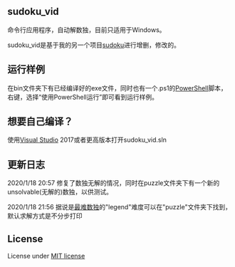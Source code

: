 ## sudoku_vid
命令行应用程序，自动解数独，目前只适用于Windows。

sudoku_vid是基于我的另一个项目[sudoku](https://github.com/niedong/sudoku)进行增删，修改的。

## 运行样例
在bin文件夹下有已经编译好的exe文件，同时也有一个.ps1的[PowerShell](https://devblogs.microsoft.com/powershell/)脚本，右键，选择“使用PowerShell运行”即可看到运行样例。

## 想要自己编译？
使用[Visual Studio](https://visualstudio.microsoft.com/zh-hans/) 2017或者更高版本打开sudoku_vid.sln

## 更新日志
2020/1/18 20:57 修复了数独无解的情况，同时在puzzle文件夹下有一个新的unsolvable(无解的)数独，以供测试。

2020/1/18 21:56 据说是[最难数独](https://tieba.baidu.com/p/4672599227)的"legend"难度可以在"puzzle"文件夹下找到，默认求解方式是不分步打印

## License
License under [MIT license](https://github.com/niedong/sudoku_vid/blob/master/LICENSE)
